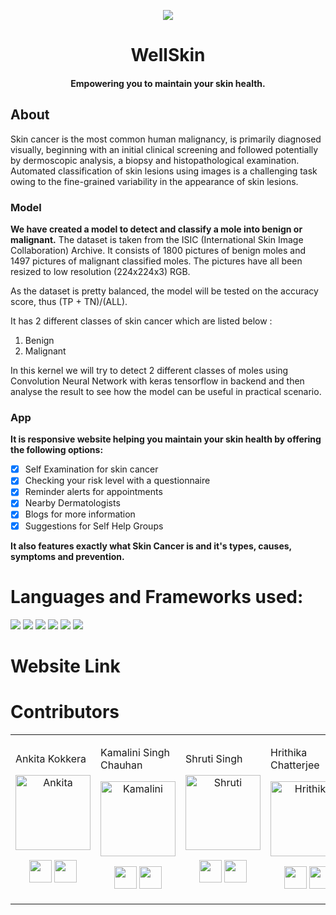 <p align="center">
  <img src="https://user-images.githubusercontent.com/64346030/104805975-014a0200-57fa-11eb-8fea-cb7e1dc46558.jpg" />
</p>
<h1 align="center">WellSkin</h1> 
<h4 align="center">Empowering you to maintain your skin health.</h4>

## About
Skin cancer is the most common human malignancy, is primarily diagnosed visually, beginning with an initial clinical screening and followed potentially by dermoscopic analysis, a biopsy and histopathological examination. 
Automated classification of skin lesions using images is a challenging task owing to the fine-grained variability in the appearance of skin lesions.

### Model

**We have created a model to detect and classify a mole into benign or malignant.**
The dataset is taken from the ISIC (International Skin Image Collaboration) Archive.
It consists of 1800 pictures of benign moles and 1497 pictures of malignant classified moles. The pictures have all been resized to low resolution (224x224x3) RGB. 

As the dataset is pretty balanced, the model will be tested on the accuracy score, thus (TP + TN)/(ALL).

It has 2 different classes of skin cancer which are listed below :
1. Benign
2. Malignant

In this kernel we will try to detect 2 different classes of moles using Convolution Neural Network with keras tensorflow in backend and then analyse the result to see how the model can be useful in practical scenario.

### App

**It is responsive website helping you maintain your skin health by offering the following options:**

- [x] Self Examination for skin cancer
- [x] Checking your risk level with a questionnaire
- [x] Reminder alerts for appointments
- [x] Nearby Dermatologists
- [x] Blogs for more information
- [x] Suggestions for Self Help Groups

**It also features exactly what Skin Cancer is and it's types, causes, symptoms and prevention.**

# Languages and Frameworks used:

 <div>
 <img src="https://img.shields.io/badge/javascript%20-%23323330.svg?&style=for-the-badge&logo=javascript&logoColor=%23F7DF1E"/>
 <img src="https://img.shields.io/badge/html5%20-%23E34F26.svg?&style=for-the-badge&logo=html5&logoColor=white"/>
 <img src="https://img.shields.io/badge/css3%20-%231572B6.svg?&style=for-the-badge&logo=css3&logoColor=white"/>
 <img src="https://img.shields.io/badge/git%20-%23F05033.svg?&style=for-the-badge&logo=git&logoColor=white"/>
 <img src="https://img.shields.io/badge/Jupyter%20-%23F37626.svg?&style=for-the-badge&logo=Jupyter&logoColor=white" />
 <img src="https://img.shields.io/badge/Keras%20-%23D00000.svg?&style=for-the-badge&logo=Keras&logoColor=white"/>
 </div>

# Website Link


# Contributors

<table>
  <tr>
<td widht:25%>

Ankita Kokkera

<p align="center">
<img src = "https://user-images.githubusercontent.com/64346030/104832029-07041e00-58b4-11eb-872d-2b7f04a291cb.jpeg"  height="120" alt="Ankita">
</p>
<p align="center">
<a href = "https://github.com/ankitasankars"><img src = "http://www.iconninja.com/files/241/825/211/round-collaboration-social-github-code-circle-network-icon.svg" width="36" height = "36"/></a>
<a href = "https://www.linkedin.com/in/ankita-k-4b943611a/">
<img src = "http://www.iconninja.com/files/863/607/751/network-linkedin-social-connection-circular-circle-media-icon.svg" width="36" height="36"/>
</a>
</p>
</td>
      
  
<td widht:25%>

Kamalini Singh Chauhan 

<p align="center">
<img src = ""  height="120" alt="Kamalini">
</p>
<p align="center">
<a href = "https://github.com/kamalini-hub"><img src = "http://www.iconninja.com/files/241/825/211/round-collaboration-social-github-code-circle-network-icon.svg" width="36" height = "36"/></a>
<a href = "https://www.linkedin.com/in/kamalini-singh-chauhan-62266a18b/">
<img src = "http://www.iconninja.com/files/863/607/751/network-linkedin-social-connection-circular-circle-media-icon.svg" width="36" height="36"/>
</a>
</p>
</td>

<td widht:25%>

Shruti Singh

<p align="center">
<img src = ""  height="120" alt="Shruti">
</p>
<p align="center">
<a href = "https://github.com/shruti110"><img src = "http://www.iconninja.com/files/241/825/211/round-collaboration-social-github-code-circle-network-icon.svg" width="36" height = "36"/></a>
<a href = "https://www.linkedin.com/mwlite/in/shruti-s-4b3141103">
<img src = "http://www.iconninja.com/files/863/607/751/network-linkedin-social-connection-circular-circle-media-icon.svg" width="36" height="36"/>
</a>
</p>
</td>
  
<td widht:25%>

Hrithika Chatterjee

<p align="center">
<img src = ""  height="120" alt="Hrithika">
</p>
<p align="center">
<a href = "https://github.com/Hrithika-Chatterjee?tab=repositories"><img src = "http://www.iconninja.com/files/241/825/211/round-collaboration-social-github-code-circle-network-icon.svg" width="36" height = "36"/></a>
<a href = "https://www.linkedin.com/in/hrithika-chatterjee-93609919b/">
<img src = "http://www.iconninja.com/files/863/607/751/network-linkedin-social-connection-circular-circle-media-icon.svg" width="36" height="36"/>
</a>
</p>
</td>
